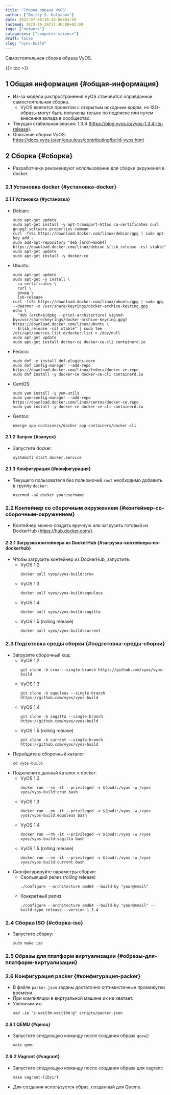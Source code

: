 ```yaml
---
title: "Сборка образа VyOS"
author: ["Dmitry S. Kulyabov"]
date: 2023-07-06T16:38:00+03:00
lastmod: 2023-10-26T17:40:00+03:00
tags: ["network"]
categories: ["computer-science"]
draft: false
slug: "vyos-build"
---
```


Самостоятельная сборка образа VyOS.

<!--more-->

{{< toc >}}


## <span class="section-num">1</span> Общая информация {#общая-информация}

-   Из-за модели распространения VyOS становится оправданной самостоятельная сборка.
    -   VyOS является проектом с открытым исходным кодом, но ISO-образы могут быть получены только по подписке или путем внесения вклада в сообщество.
-   Текущая стабильная версия: 1.3.4 (<https://blog.vyos.io/vyos-1.3.4-lts-release>).
-   Описание сборки VyOS: <https://docs.vyos.io/en/equuleus/contributing/build-vyos.html>


## <span class="section-num">2</span> Сборка {#сборка}

-   Разработчики рекомендуют использование для сборки окружения в docker.


### <span class="section-num">2.1</span> Установка docker {#установка-docker}


#### <span class="section-num">2.1.1</span> Установка {#установка}

-   Debian:
    ```shell
    sudo apt-get update
    sudo apt-get install -y apt-transport-https ca-certificates curl gnupg2 software-properties-common
    curl -fsSL https://download.docker.com/linux/debian/gpg | sudo apt-key add -
    sudo add-apt-repository "deb [arch=amd64] https://download.docker.com/linux/debian $(lsb_release -cs) stable"
    sudo apt-get update
    sudo apt-get install -y docker-ce
    ```
-   Ubuntu:
    ```shell
    sudo apt-get update
    sudo apt-get -y install \
      ca-certificates \
      curl \
      gnupg \
      lsb-release
    curl -fsSL https://download.docker.com/linux/ubuntu/gpg | sudo gpg --dearmor -o /usr/share/keyrings/docker-archive-keyring.gpg
    echo \
      "deb [arch=$(dpkg --print-architecture) signed-by=/usr/share/keyrings/docker-archive-keyring.gpg] https://download.docker.com/linux/ubuntu \
      $(lsb_release -cs) stable" | sudo tee /etc/apt/sources.list.d/docker.list > /dev/null
    sudo apt-get update
    sudo apt-get install docker-ce docker-ce-cli containerd.io
    ```
-   Fedora:
    ```shell
    sudo dnf -y install dnf-plugins-core
    sudo dnf config-manager --add-repo https://download.docker.com/linux/fedora/docker-ce.repo
    sudo dnf install -y docker-ce docker-ce-cli containerd.io
    ```
-   CentOS:
    ```shell
    sudo yum install -y yum-utils
    sudo yum-config-manager --add-repo https://download.docker.com/linux/centos/docker-ce.repo
    sudo yum install -y docker-ce docker-ce-cli containerd.io
    ```
-   Gentoo:
    ```shell
    emerge app-containers/docker app-containers/docker-cli
    ```


#### <span class="section-num">2.1.2</span> Запуск {#запуск}

-   Запустите docker:
    ```shell
    systemctl start docker.service
    ```


#### <span class="section-num">2.1.3</span> Конфигурация {#конфигурация}

-   Текущего пользователя без полномочий `root` необходимо добавить в группу `docker`:
    ```shell
    usermod -aG docker yourusername
    ```


### <span class="section-num">2.2</span> Контейнер со сборочным окружением {#контейнер-со-сборочным-окружением}

-   Контейнер можно создать вручную или загрузить готовый из DockerHub (<https://hub.docker.com/>).


#### <span class="section-num">2.2.1</span> Загрузка контейнера из DockerHub {#загрузка-контейнера-из-dockerhub}

-   Чтобы загрузить контейнер из DockerHub, запустите:
    -   VyOS 1.2
        ```shell
        docker pull vyos/vyos-build:crux
        ```
    -   VyOS 1.3
        ```shell
        docker pull vyos/vyos-build:equuleus
        ```
    -   VyOS 1.4
        ```shell
        docker pull vyos/vyos-build:sagitta
        ```
    -   VyOS 1.5 (rolling release)
        ```shell
        docker pull vyos/vyos-build:current
        ```


### <span class="section-num">2.3</span> Подготовка среды сборки {#подготовка-среды-сборки}

-   Загрузите сборочный код:
    -   VyOS 1.2
        ```shell
        git clone -b crux --single-branch https://github.com/vyos/vyos-build
        ```
    -   VyOS 1.3
        ```shell
        git clone -b equuleus --single-branch https://github.com/vyos/vyos-build
        ```
    -   VyOS 1.4
        ```shell
        git clone -b sagitta --single-branch https://github.com/vyos/vyos-build
        ```
    -   VyOS 1.5 (rolling release)
        ```shell
        git clone -b current --single-branch https://github.com/vyos/vyos-build
        ```
-   Перейдите в сборочный каталог:
    ```shell
    cd vyos-build
    ```
-   Подключите данный каталог к docker:
    -   VyOS 1.2
        ```shell
        docker run --rm -it --privileged -v $(pwd):/vyos -w /vyos vyos/vyos-build:crux bash
        ```
    -   VyOS 1.3
        ```shell
        docker run --rm -it --privileged -v $(pwd):/vyos -w /vyos vyos/vyos-build:equuleus bash
        ```
    -   VyOS 1.4
        ```shell
        docker run --rm -it --privileged -v $(pwd):/vyos -w /vyos vyos/vyos-build:sagitta bash
        ```
    -   VyOS 1.5 (rolling release)
        ```shell
        docker run --rm -it --privileged -v $(pwd):/vyos -w /vyos vyos/vyos-build:current bash
        ```
-   Сконфигурируйте параметры сборки:
    -   Скользящий релиз (rolling release)
        ```shell
        ./configure --architecture amd64 --build-by "your@email"
        ```
    -   Конкретный релиз
        ```shell
        ./configure --architecture amd64 --build-by "your@email" --build-type release --version 1.3.4
        ```


### <span class="section-num">2.4</span> Сборка ISO {#сборка-iso}

-   Запустите сборку:
    ```shell
    sudo make iso
    ```


### <span class="section-num">2.5</span> Образы для платформ виртуализации {#образы-для-платформ-виртуализации}


### <span class="section-num">2.6</span> Конфигурация packer {#конфигурация-packer}

-   В файле `packer.json` заданы достаточно оптимистичные промежутки времени.
-   При компиляции в виртуальной машине их не хватает.
-   Увеличим их:
    ```shell
    sed -ie "s:wait3m:wait10m:g" scripts/packer.json
    ```


#### <span class="section-num">2.6.1</span> QEMU {#qemu}

-   Запустите следующую команду после создания образа `qcow2`:
    ```shell
    make qemu
    ```


#### <span class="section-num">2.6.2</span> Vagrant {#vagrant}

-   Запустите следующую команду после создания образа для vagrant:
    ```shell
    make vagrant-libvirt
    ```
-   Для создания используется образ, созданный для Quemu.
